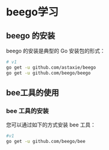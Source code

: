 # beego学习

## beego 的安装

beego 的安装是典型的 Go 安装包的形式：

```bash
# v1
go get -u github.com/astaxie/beego
go get -u github.com/beego/beego
```

## bee工具的使用

### bee 工具的安装

您可以通过如下的方式安装 bee 工具：

```bash
#v1
go get -u github.com/beego/bee
```
